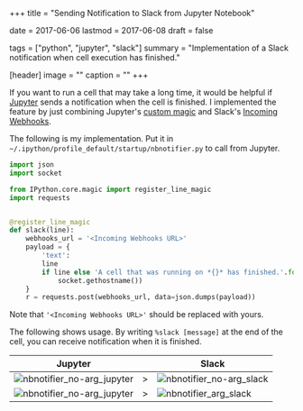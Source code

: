 +++
title = "Sending Notification to Slack from Jupyter Notebook"

date = 2017-06-06
lastmod = 2017-06-08
draft = false

tags = ["python", "jupyter", "slack"]
summary = "Implementation of a Slack notification when cell execution has finished."

[header]
image = ""
caption = ""
+++

If you want to run a cell that may take a long time, it would be helpful if [Jupyter](http://jupyter.org) sends a notification when the cell is finished. I implemented the feature by just combining Jupyter's [custom magic](http://ipython.readthedocs.io/en/stable/config/custommagics.html) and Slack's [Incoming Webhooks](https://api.slack.com/incoming-webhooks).

The following is my implementation. Put it in `~/.ipython/profile_default/startup/nbnotifier.py` to call from Jupyter.

```python
import json
import socket

from IPython.core.magic import register_line_magic
import requests


@register_line_magic
def slack(line):
    webhooks_url = '<Incoming Webhooks URL>'
    payload = {
        'text':
        line
        if line else 'A cell that was running on *{}* has finished.'.format(
            socket.gethostname())
    }
    r = requests.post(webhooks_url, data=json.dumps(payload))
```

Note that `'<Incoming Webhooks URL>'` should be replaced with yours.

The following shows usage. By writing `%slack [message]` at the end of the cell, you can receive notification when it is finished.

| Jupyter |   | Slack |
|---------|---|-------|
| ![nbnotifier_no-arg_jupyter](/img/nbnotifier_no-arg_jupyter.png) | > | ![nbnotifier_no-arg_slack](/img/nbnotifier_no-arg_slack.png) |
| ![nbnotifier_no-arg_jupyter](/img/nbnotifier_arg_jupyter.png) | > | ![nbnotifier_arg_slack](/img/nbnotifier_arg_slack.png) |
